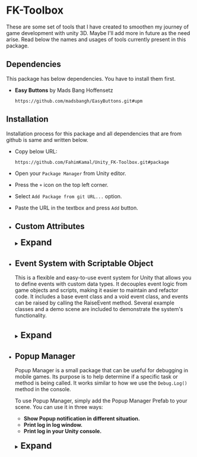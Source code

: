 # FK-Toolbox

These are some set of tools that I have created to smoothen my journey of game development with
unity 3D. Maybe I'll add more in future as the need arise. Read below the names and usages of tools
currently present in this package.


## Dependencies

This package has below dependencies. You have to install them first.

+ **Easy Buttons** by Mads Bang Hoffensetz </br>

   ```http request
   https://github.com/madsbangh/EasyButtons.git#upm
   ```


## Installation

Installation process for this package and all dependencies that are from github is same and written below.

+ Copy below URL:
   ```http request
  https://github.com/FahimKamal/Unity_FK-Toolbox.git#package
   ```
+ Open your `Package Manager` from Unity editor.
+ Press the `+` icon on the top left corner.
+ Select `Add Package from git URL...` option.
+ Paste the URL in the textbox and press `Add` button.


+ ## Custom Attributes
  <details>
   <summary>
    <span style="font-size: 23px"> <strong>Expand</strong> </span>
   </summary>

    + ### `[ShowIf]` Attribute
      I have taken this solution from a StackOverFlow answer. The link to the question is:
      [here](https://stackoverflow.com/questions/58441744/how-to-enable-disable-a-list-in-unity-inspector-using-a-bool "How to enable/disable a List in Unity inspector using a bool?")

      <details>
      <summary>
        <span style="font-size: 17px"> <strong>Usage</strong> </span>
      </summary>

        + Using a field to hide/show another field:

      ```c#
      public bool showHideList = false; 
      [ShowIf(ActionOnConditionFail.DontDraw, ConditionOperator.And, nameof(showHideList))]
      public string aField = "item 1";
      ```
      ![hide/show a field](https://gyazo.com/7aa9ecb607415d71bf5c5948f856eab1.gif "Hide/show a field")

        + Using a field to enable/disable another field:

      ```c#
      public bool enableDisableList = false;
     
      [ShowIf(ActionOnConditionFail.JustDisable, ConditionOperator.And, 
      nameof(enableDisableList))]
      public string anotherField = "item 2";
      ```
      ![Enable/Disable a field](https://gyazo.com/f94d76702f32adf4d6a22eccaf5a0d4a.gif "enable/disable a field")

        + Using multiple conditions on the same field:

      ```c#
      public bool condition1;    
      public bool condition2;    
      [ShowIf(ActionOnConditionFail.JustDisable, ConditionOperator.And, nameof(condition1), 
      nameof(condition2))]    
      public string oneLastField= "last field";
      ```
      ![hide/show a field](https://gyazo.com/832b043e065741a170f9a5cbc42abe10.gif "Use multiple conditions on a same field")

        + Using a method to get a condition value:

      ```c#
      [ShowIf(ActionOnConditionFail.JustDisable, ConditionOperator.And,nameof(CalculateIsEnabled))]
      public string yetAnotherField = "one more";    
      public bool CalculateIsEnabled()    
      {
          return true;    
      }
      ```
      ![Using a method to get a condition value](https://i.gyazo.com/f87aae44ff47e046b5f3dc5b3e26c8f9.png "Using a method to get a condition value")

      </details>

    + ### `[RequireReference]` Attribute

      There are certain fields in your scripts like `GameObject`, `Transform`, `Prefab` that can't be `null`.
      Otherwise it will throw an error while running the game. In that places you can add this attribute
      to give you an warning, to set that fields with appropriate object reference.

      <details>
       <summary>
         <span style="font-size: 17px"> <strong>Usage</strong> </span>
       </summary>

        + Add the attribute like below example.
          ```c#
          [RequireReference]
          [SerializeField] private PopupEvent popupEvent;
          ```
          You will see something like this in inspector. <br>
          ![](https://imgur.com/SocVr3A.gif "Initialization")

        + (Optional) You can also add you own warning text.
          ```c#
          [RequireReference]
          [SerializeField] private PopupEvent popupEvent;
          ```
          You will see something like this in inspector. <br>
          ![](https://imgur.com/QWWAEo1.gif "Initialization")
      </details>
  </details>


+ ## Event System with Scriptable Object
  This is a flexible and easy-to-use event system for Unity that allows you to define events with 
  custom data types. It decouples event logic from game objects and scripts, making it easier to maintain
  and refactor code. It includes a base event class and a void event class, and events can be raised by 
  calling the RaiseEvent method. Several example classes and a demo scene are included to demonstrate
  the system's functionality. </br> </br>

   <details>
     <summary>
       <span style="font-size: 23px"> <strong>Expand</strong> </span>
     </summary>
  
    You will find some build-in type of events that you can use for your different use case.
    + <strong>Void Event : </strong> You can raise this event for your specific events and all other scripts 
      that has subscribed to this event will listen and execute their specific tasks. No data will be passed on.
    + <strong>Int Event : </strong> Will work same as <strong>Void Event</strong> only you will be able to passed on
      a `int` value.
    + <strong>String Event : </strong> Will work same as <strong>Void Event</strong> only you will be able to passed on
      a `string` value.
    + <strong>Custom Event : </strong> Will work same as <strong>Void Event</strong> but with more custom data type. 
      by extending the `BaseEvent<T>` class you can passed on other data types even custom data class.
      See use case section to understand how to do that.
      
    <details>
      <summary>
        <span style="font-size: 17px"> <strong>Usage</strong></span>
      </summary>
  
    + ### `[Void Event]`
      + #### Initialization: 
        + Right Click in your `Project` Window and select.</br>
        Create -> Events -> Void Event. Give it a name and save it.
        + In your Broadcaster Script: Write these lines to reference the event and drag-n-drop the event from your assets folder.
        ```c#
         [RequireReference]
         [SerializeField] private VoidEvent damageEvent;
        ```
        + Now to raise the event write these lines of code:
        ```c#
         private void OnCollisionEnter2D(Collision2D col)
         {
            if (damageEvent != null)
            {
                damageEvent.RaiseEvent();
            }
         }
        ```
        + Now in your Listener Scripts for example your UI controller : Write these lines to reference the event and drag-n-drop the event from your assets folder.
        ```c#
        [RequireReference]
        [SerializeField] private VoidEvent damageEvent;
        
        ...
        
        private void OnEnable()
        {
          damageEvent.onEventRaised.AddListener(OnEventRaised);
        }
        
        private void OnDisable()
        {
          damageEvent.onEventRaised.RemoveListener(OnEventRaised);
        }
        
        private void OnEventRaised()
        {
          messageBox.text = "Player is collide with an enemy";
          ...
          // Other codes.
          ...
        }
        
        ...
        ```
        + Whatever you have in your `OnEventRaised()` method will be executed when the event is raised from 
          the Broadcaster script.

    + ### `[Int Event]`
      + #### Initialization:
          + Right Click in your `Project` Window and select.</br>
            Create -> Events -> Int Event. Give it a name and save it.
          + In your Broadcaster Script: Write these lines to reference the event and drag-n-drop the event from your assets folder.
        ```c#
         [RequireReference]
         [SerializeField] private IntEvent damageEvent;
        ```
          + Now to raise the event write these lines of code: Value of `damageAmount` will ge passed on as parameter.
        ```c#
         ...
         int damageAmount = 10;
         ... 
        
         private void OnCollisionEnter2D(Collision2D col)
         {
            if (damageEvent != null)
            {
                damageEvent.RaiseEvent(damageAmount);
            }
         }
        ```
        + Now in your Listener Scripts for example your UI controller : Write these lines to reference the event and drag-n-drop the event from your assets folder.
        ```c#
        [RequireReference]
        [SerializeField] private IntEvent damageEvent;
        
        ...
        
        private void OnEnable()
        {
          damageEvent.onEventRaised.AddListener(OnEventRaised);
        }
        
        private void OnDisable()
        {
          damageEvent.onEventRaised.RemoveListener(OnEventRaised);
        }
        
        private void OnEventRaised(int damageAmount)
        {
          messageBox.text = "Player took damage of" + damageAmount;
          ...
          // Other codes.
          ...
        }
        
        ...
        ```
        + In this case `damageAmount` will be carried here from Broadcaster and you can use the value as you need.

    + ### `[Custom Event]`
      + <strong>Initialization: </strong> Maybe you need to send some other data type like `float` or maybe some other
        custom data class. You can do that by extending `BaseEvent<T>` class.
      + Let's create a Event that will passed on `float` value. See below code:
      ```c#
      [CreateAssetMenu(menuName = "Events/Float Event")]
      public class FloatEvent : BaseEvent<float>
      {
    
      }
      ```
      + That's it. Now use it same way you would use `Int Event`.
      + Let's Create a Event that will passed on a data class. See below code:
      ```C#
      [CreateAssetMenu(menuName = "Events/Messenger Event")]
      public class PopupEvent : BaseEvent<Messenge>
      {
      }
    
    
        [Serializable]
        public class Messenge
        {
            public string description;
            public string title;
            public bool onlyLog;
    
            public Messenge(string description, string title, bool onlyLog)
            {
                this.description = description;
                this.title = title;
                this.onlyLog = onlyLog;
            }
        }
      ```
      + Above Event class has be used by the `Popup Manager`. It's that simple. You can use above event same way you would
        use `IntEvent` or `FloatEvent`.

  </details>
    
  
   </details>


+ ## Popup Manager
  Popup Manager is a small package that can be useful for debugging in mobile games. Its purpose is to help determine 
  if a specific task or method is being called. It works similar to how we use the `Debug.Log()` method 
  in the console.

  To use Popup Manager, simply add the Popup Manager Prefab to your scene. You can use it in three ways:

    + <strong>Show Popup notification in different situation.
    + Print log in log window.
    + Print log in your Unity console.</strong>
      </br></br>
  <details>
    <summary>
      <span style="font-size: 23px"> <strong>Expand</strong> </span>
    </summary>

  See below example to know how to use this. Also you will find a sample scene which will
  demonstrate of it's usage.
  </br></br>
  ![Example](https://imgur.com/XzEC37z.gif "Example")

    <details>
      <summary>
        <span style="font-size: 17px"> <strong>Usage</strong></span>
      </summary>

    <strong>Initialization</strong> <br>
    + Add the `Popup Manager` prefab into your scene.</br>
    + Select the features that you want to use in your game.
    + Make sure `Message Receiver Event` is set. You will find that in resource folder.<br><br>
      ![Initialization](https://imgur.com/BBJH9ps.gif "Initialization")<br><br>
    + Create a new variable like bellow, in your scripts where you want to call and show Popup/log.
      ```c#
      [RequireReference]
      [SerializeField] private PopupEvent popupEvent;
      ```
    + Set reference to `PopupEvent` from inspector. You will find that in resource folder.<br> <br>
      ![Initialization](https://imgur.com/SocVr3A.gif "Initialization")<br><br>
    + Now each time you need to show popup or log text call below method from `popupEvent`.
      ```c#
      popupEvent.ShowPopup(description:"Button pressed from hello button", title:"Notification");
      ```
      ```c#
      popupEvent.ShowPopup("Game Closing.");
      ```
      ```c#
      popupEvent.ShowPopup("Data saved to cloud", onlyLog:true);
      ```
        + <strong>description:</strong> The message that you want to print in console/log and as popup body.
        + <strong>title:</strong>(Optional) The title for popup window.
        + <strong>onlyLog:</strong>(Optional) Set it to true if you only want to see it in console or log window in
          mobile device.
    </details>

  #### Note: In your final build just un-check `usePopup` and `useLogWindow` option to remove popups and log screen from your game. No need to remove or comment-out any code.
  ###### Note to self: For customize look of the Popup Manager in inspector. You have written some codes. Reference to those codes in future.

  </details>


